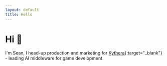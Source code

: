 ```yaml
---
layout: default
title: Hello
---
```


# Hi 👋

I'm Sean, I head-up production and marketing for [Kythera](https://kythera.ai){:target="_blank"} - leading AI middleware for game development. 
